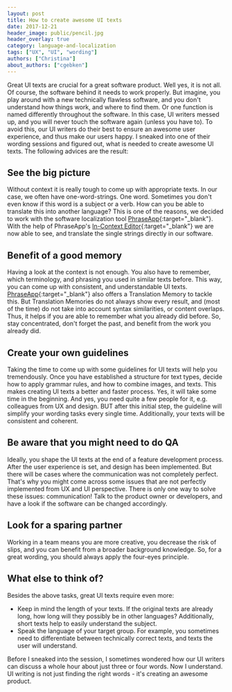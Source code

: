```yaml
---
layout: post
title: How to create awesome UI texts
date: 2017-12-21
header_image: public/pencil.jpg
header_overlay: true
category: language-and-localization
tags: ["UX", "UI", "wording"]
authors: ["Christina"]
about_authors: ["cgebken"]
---
```


Great UI texts are crucial for a great software product.
Well yes, it is not all.
Of course, the software behind it needs to work properly.
But imagine, you play around with a new technically flawless software, and you don't understand how things work, and where to find them.
Or one function is named differently throughout the software.
In this case, UI writers messed up, and you will never touch the software again (unless you have to).
To avoid this, our UI writers do their best to ensure an awesome user experience, and thus make our users happy.
I sneaked into one of their wording sessions and figured out, what is needed to create awesome UI texts.
The following advices are the result:

## See the big picture

Without context it is really tough to come up with appropriate texts.
In our case, we often have one-word-strings.
One word.
Sometimes you don't even know if this word is a subject or a verb.
How can you be able to translate this into another language?
This is one of the reasons, we decided to work with the software localization tool [PhraseApp](https://phraseapp.com/){:target="_blank"}.
With the help of PhraseApp's [In-Context Editor](http://demo.phraseapp.com/){:target="_blank"} we are now able to see, and translate the single strings directly in our software.

## Benefit of a good memory

Having a look at the context is not enough.
You also have to remember, which terminology, and phrasing you used in similar texts before.
This way, you can come up with consistent, and understandable UI texts.
[PhraseApp](https://phraseapp.com/){:target="_blank"} also offers a Translation Memory to tackle this.
But Translation Memories do not always show every result, and (most of the time) do not take into account syntax similarities, or content overlaps.
Thus, it helps if you are able to remember what you already did before.
So, stay concentrated, don't forget the past, and benefit from the work you already did.

## Create your own guidelines

Taking the time to come up with some guidelines for UI texts will help you tremendously.
Once you have established a structure for text types, decide how to apply grammar rules, and how to combine images, and texts.
This makes creating UI texts a better and faster process.
Yes, it will take some time in the beginning.
And yes, you need quite a few people for it, e.g. colleagues from UX and design.
BUT after this initial step, the guideline will simplify your wording tasks every single time.
Additionally, your texts will be consistent and coherent.

## Be aware that you might need to do QA

Ideally, you shape the UI texts at the end of a feature development process.
After the user experience is set, and design has been implemented.
But there will be cases where the communication was not completely perfect.
That's why you might come across some issues that are not perfectly implemented from UX and UI perspective.
There is only one way to solve these issues: communication!
Talk to the product owner or developers, and have a look if the software can be changed accordingly.

## Look for a sparing partner

Working in a team means you are more creative, you decrease the risk of slips, and you can benefit from a broader background knowledge.
So, for a great wording, you should always apply the four-eyes principle.

## What else to think of?

Besides the above tasks, great UI texts require even more:

- Keep in mind the length of your texts. If the original texts are already long, how long will they possibly be in other languages? Additionally, short texts help to easily understand the subject.
- Speak the language of your target group. For example, you sometimes need to differentiate between technically correct texts, and texts the user will understand.

Before I sneaked into the session, I sometimes wondered how our UI writers can discuss a whole hour about just three or four words.
Now I understand.
UI writing is not just finding the right words - it's creating an awesome product.
